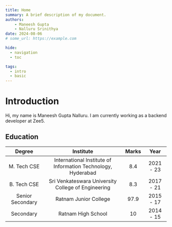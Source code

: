 ```yaml
---
title: Home
summary: A brief description of my document.
authors:
    - Maneesh Gupta
    - Nalluru Srinithya
date: 2024-08-06
# some_url: https://example.com

hide:
  - navigation
  - toc

tags:
  - intro
  - basic
---
```

# Introduction

Hi, my name is Maneesh Gupta Nalluru. I am currently working as a backend developer at Zee5. 

## Education


| Degree           | Institute                                               | Marks | Year       |
|:----------------:|:-------------------------------------------------------:|:-----:|:----------:|
| M. Tech CSE      | International Institute of Information Technology, Hyderabad | 8.4   | 2021 - 23  |
| B. Tech CSE      | Sri Venkateswara University College of Engineering      | 8.3   | 2017 - 21  |
| Senior Secondary | Ratnam Junior College                                   | 97.9  | 2015 - 17  |
| Secondary        | Ratnam High School                                      | 10    | 2014 - 15  |

